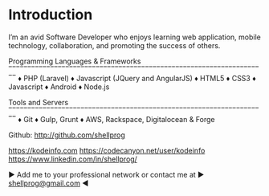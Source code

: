 # Introduction

I’m an avid Software Developer who enjoys learning web application, mobile technology, collaboration, and promoting the success of others.

Programming Languages & Frameworks
‾‾‾‾‾‾‾‾‾‾‾‾‾‾‾‾‾‾‾‾‾‾‾‾‾‾‾‾‾‾‾‾‾‾‾‾‾‾‾‾‾‾‾‾‾‾‾‾‾‾‾‾‾‾‾‾‾‾‾‾‾‾‾‾‾‾‾‾ 
♦ PHP (Laravel)
♦ Javascript (JQuery and AngularJS)
♦ HTML5
♦ CSS3
♦ Javascript
♦ Android
♦ Node.js

Tools and Servers
‾‾‾‾‾‾‾‾‾‾‾‾‾‾‾‾‾‾‾‾‾‾‾‾‾‾‾‾‾‾‾‾‾‾‾‾‾‾‾‾‾‾‾‾‾‾‾‾‾‾‾‾‾‾‾‾‾‾‾‾‾‾‾‾‾‾‾‾ 
♦ Git
♦ Gulp, Grunt
♦ AWS, Rackspace, Digitalocean & Forge 

Github: http://github.com/shellprog

https://kodeinfo.com 
https://codecanyon.net/user/kodeinfo 
https://www.linkedin.com/in/shellprog/

► Add me to your professional network or contact me at ► shellprog@gmail.com ◄
